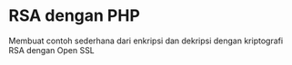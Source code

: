 # RSA dengan PHP

Membuat contoh sederhana dari enkripsi dan dekripsi dengan kriptografi RSA dengan Open SSL
